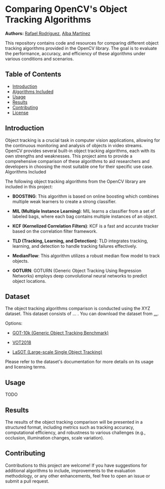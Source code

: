 # **Comparing OpenCV's Object Tracking Algorithms**

**Authors:** [Rafael Rodríguez](https://github.com/rafardzp), [Alba Martínez]()

This repository contains code and resources for comparing different object tracking algorithms provided in the OpenCV library. The goal is to evaluate the performance, accuracy, and efficiency of these algorithms under various conditions and scenarios.

## **Table of Contents**

- [Introduction](#introduction)
- [Algorithms Included](#algorithms-included)
- [Usage](#usage)
- [Results](#results)
- [Contributing](#contributing)
- [License](#license)

## **Introduction**

Object tracking is a crucial task in computer vision applications, allowing for the continuous monitoring and analysis of objects in video streams. OpenCV provides several built-in object tracking algorithms, each with its own strengths and weaknesses. This project aims to provide a comprehensive comparison of these algorithms to aid researchers and developers in choosing the most suitable one for their specific use case.
Algorithms Included

The following object tracking algorithms from the OpenCV library are included in this project:

- **BOOSTING**: This algorithm is based on online boosting which combines multiple weak learners to create a strong classifier.

- **MIL (Multiple Instance Learning)**: MIL learns a classifier from a set of labeled bags, where each bag contains multiple instances of an object.

- **KCF (Kernelized Correlation Filters)**: KCF is a fast and accurate tracker based on the correlation filter framework.

- **TLD (Tracking, Learning, and Detection)**: TLD integrates tracking, learning, and detection to handle tracking failures effectively.
    
- **MedianFlow**: This algorithm utilizes a robust median flow model to track objects.
    
- **GOTURN**: GOTURN (Generic Object Tracking Using Regression Networks) employs deep convolutional neural networks to predict object locations.

## **Dataset**

The object tracking algorithms comparison is conducted using the XYZ dataset. This dataset consists of ... . You can download the dataset from [...]().

Options:

- [GOT-10k (Generic Object Tracking Benchmark)](https://paperswithcode.com/dataset/got-10k)

- [VOT2018](https://paperswithcode.com/dataset/vot2018)

- [LaSOT (Large-scale Single Object Tracking)](https://paperswithcode.com/dataset/lasot)

Please refer to the dataset's documentation for more details on its usage and licensing terms.


## **Usage**

TODO

## **Results**

The results of the object tracking comparison will be presented in a structured format, including metrics such as tracking accuracy, computational efficiency, and robustness to various challenges (e.g., occlusion, illumination changes, scale variation).

## **Contributing**

Contributions to this project are welcome! If you have suggestions for additional algorithms to include, improvements to the evaluation methodology, or any other enhancements, feel free to open an issue or submit a pull request.